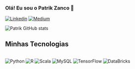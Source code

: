 ### Olá! Eu sou o Patrik Zanco 🖖


[![Linkedin](https://img.shields.io/badge/LinkedIn-0077B5?style=for-the-badge&logo=linkedin&logoColor=white)](https://www.linkedin.com/in/patrik-zanco-12b1321bb/)
[![Medium](https://img.shields.io/badge/Medium-12100E?style=for-the-badge&logo=medium&logoColor=white)](https://medium.com/@patrikzanco1)



![Patrik GitHub stats](https://github-readme-stats.vercel.app/api?username=PatrikZanco&show_icons=true&theme=dracula)


## Minhas Tecnologias

<div style = "display inline_block"><br/>
    <img aling = 'center' alt = 'Python' src = 'https://img.shields.io/badge/Python-3776AB?style=for-the-badge&logo=python&logoColor=white'>
    <img aling = 'center' alt = 'R' src = 'https://img.shields.io/badge/R-276DC3?style=for-the-badge&logo=r&logoColor=white'>
    <img aling = 'center' alt = 'Scala' src = 'https://img.shields.io/badge/Scala-DC322F?style=for-the-badge&logo=scala&logoColor=white'>
    <img aling = 'center' alt = 'MySQL' src = "https://img.shields.io/badge/MySQL-005C84?style=for-the-badge&logo=mysql&logoColor=white
    ">
    <img aling = 'center' alt = 'TensorFlow' src = "https://img.shields.io/badge/TensorFlow-FF6F00?style=for-the-badge&logo=tensorflow&logoColor=white      ">
    <img aling = 'center' alt = 'DataBricks' src = "https://img.shields.io/badge/Databricks-FF3621?style=for-the-badge&logo=Databricks&logoColor=white
    ">
</div>

